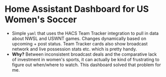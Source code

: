 # Home Assistant Dashboard for US Women's Soccer


- Simple `yaml` that uses the HACS Team Tracker integration to pull in data about NWSL and USWNT games. Changes dynamically based on upcoming + post status. Team Tracker cards also show broadcast network and live possession stats etc. which is pretty handy.
- **Why?** Between inconsistent broadcast deals and the comparative lack of investment in women's sports, it can actually be kind of frustrating to figure out when/where to watch. This dashboard solved that problem for me. 
